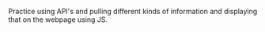 Practice using API's and pulling different kinds of information and displaying that on the webpage using JS.